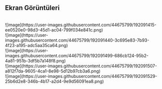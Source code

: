 
## Ekran Görüntüleri
<br>
![image](https://user-images.githubusercontent.com/44675799/192091415-ee0520e0-98d3-45d1-ac04-799f034e841c.png)
<br>
![image](https://user-images.githubusercontent.com/44675799/192091440-3c695e83-7b93-4f23-a195-adc5aa35ca64.png)
<br>
![image](https://user-images.githubusercontent.com/44675799/192091499-686cb124-95b2-4a81-951b-3df5b7a148f8.png)
<br>
![image](https://user-images.githubusercontent.com/44675799/192091507-a812f7da-9605-4ca1-8e98-5d12b97cb3a6.png)
<br>
![image](https://user-images.githubusercontent.com/44675799/192091529-25b6d2e8-346b-4b17-a2d4-9e9d56091ea8.png)
